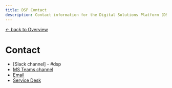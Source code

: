 ```yaml
---
title: DSP Contact
description: Contact information for the Digital Solutions Platform (DSP) team
---
```


[&larr; back to Overview](/dsp)

# Contact
- [Slack channel] - #dsp
- [MS Teams channel](https://teams.microsoft.com/l/team/19%3AdIqFEBHDFkjlYtVuruAJOfG2MWM0C09HXGyz7VMqJfc1%40thread.tacv2/conversations?groupId=324a4505-0836-48f4-bda3-7fc468650620&tenantId=67e4db54-80ae-4739-b54d-5ee94bd6472e)
- [Email](mailto:szymon.kielbiowski@vaillant-group.com)
- [Service Desk](https://service.dsp.vaillant-group.com)
